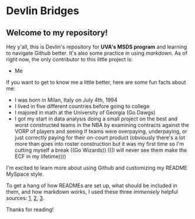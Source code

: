 # Devlin Bridges

## Welcome to my repository!

Hey y'all, this is Devlin's repository for **UVA's MSDS program** and learning to navigate Github better. It's also some practice in using *markdown*.
As of right now, the only contributor to this little project is:
- Me

If you want to get to know me a little better, here are some fun facts about me:
- I was born in Milan, Italy on July 4th, 1994
- I lived in five different countries before going to college
- I majored in math at the University of Georgia (Go Dawgs)
- I got my start in data analysis doing a small project on the best and worst constructed teams in the NBA by examining contracts against the VORP of players and seeing if teams were overpaying, underpaying, or just correctly paying for their on-court product (obviously there's a lot more than goes into roster construction but it was my first time so I'm cutting myself a break ((Go Wizards)) (((I will never see them make the ECF in my lifetime))))

I'm excited to learn more about using Github and customizing my README MySpace style.

To get a hang of how READMEs are set up, what should be included in them, and how markdown works, I used these three *immensely* helpful sources: [1]([http://a.com](https://docs.github.com/en/repositories/managing-your-repositorys-settings-and-features/customizing-your-repository/about-readmes)https://docs.github.com/en/repositories/managing-your-repositorys-settings-and-features/customizing-your-repository/about-readmes), [2](https://commonmark.org/help/), [3](https://www.reddit.com/r/github/comments/jzh96b/how_to_build_creative_readme_for_your_github/).

Thanks for reading!
